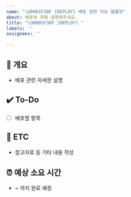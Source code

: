 ```yaml
---
name: "\U0001F30F [DEPLOY] 배포 관련 이슈 템플릿"
about: 배포에 대해 설명해주세요.
title: "\U0001F30F [DEPLOY] "
labels: ''
assignees: ''

---
```


## 📝 개요
- 배포 관련 자세한 설명

## ✔️ To-Do
- [ ] 배포할 항목

## 👀 ETC
- 참고자료 등 기타 내용 작성

## ⏰ 예상 소요 시간
- ~ 까지 완료 예정
